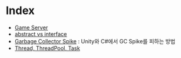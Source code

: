 # Index
- [Game Server](GameServer/README.md)
- [abstract vs interface](1_abstract_interface.md)
- [Garbage Collector Spike](2_GC_spike.md) : Unity와 C#에서 GC Spike를 피하는 방법
- [Thread, ThreadPool, Task](3_Thread.md)